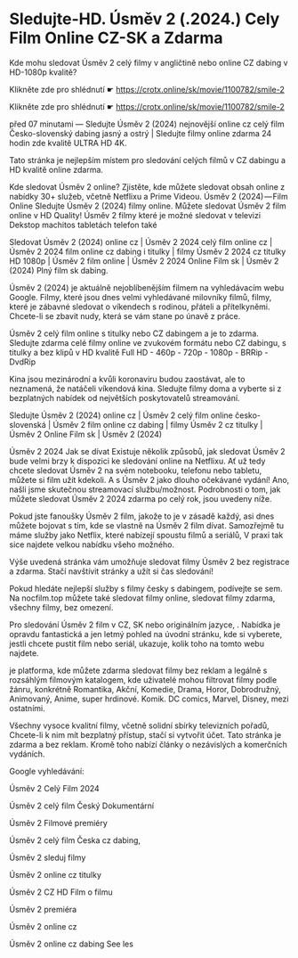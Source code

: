 # Sledujte-HD. Úsměv 2 (.2024.) Cely Film Online CZ-SK a Zdarma


Kde mohu sledovat Úsměv 2 celý filmy v angličtině nebo online CZ dabing v HD-1080p kvalitě?

 

 

 

Klikněte zde pro shlédnutí ☛ https://crotx.online/sk/movie/1100782/smile-2

Klikněte zde pro shlédnutí ☛ https://crotx.online/sk/movie/1100782/smile-2

 

 

 

před 07 minutami — Sledujte Úsměv 2 (2024) nejnovější online cz celý film Česko-slovenský dabing jasný a ostrý | Sledujte filmy online zdarma 24 hodin zde kvalitě ULTRA HD 4K.


Tato stránka je nejlepším místem pro sledování celých filmů v CZ dabingu a HD kvalitě online zdarma.


Kde sledovat Úsměv 2 online? Zjistěte, kde můžete sledovat obsah online z nabídky 30+ služeb, včetně Netflixu a Prime Videou. Úsměv 2 (2024) — Film Online Sledujte Úsměv 2 (2024) filmy online. Můžete sledovat Úsměv 2 film online v HD Quality! Úsměv 2 filmy které je možné sledovat v televizi Dekstop machitos tabletách telefon také


Sledovat Úsměv 2 (2024) online cz | Úsměv 2 2024 celý film online cz | Úsměv 2 2024 film online cz dabing i titulky | filmy Úsměv 2 2024 cz titulky HD 1080p | Úsměv 2 film online | Úsměv 2 2024 Online Film sk | Úsměv 2 (2024) Plný film sk dabing.


Úsměv 2 (2024) je aktuálně nejoblíbenějším filmem na vyhledávacím webu Google. Filmy, které jsou dnes velmi vyhledávané milovníky filmů, filmy, které je zábavné sledovat o víkendech s rodinou, přáteli a přítelkyněmi. Chcete-li se zbavit nudy, která se vám stane po únavě z práce.


Úsměv 2 celý film online s titulky nebo CZ dabingem a je to zdarma. Sledujte zdarma celé filmy online ve zvukovém formátu nebo CZ dabingu, s titulky a bez klipů v HD kvalitě Full HD - 460p - 720p - 1080p - BRRip - DvdRip


Kina jsou mezinárodní a kvůli koronaviru budou zaostávat, ale to neznamená, že natáčeli víkendová kina. Sledujte filmy doma a vyberte si z bezplatných nabídek od největších poskytovatelů streamování.


Sledujte Úsměv 2 (2024) online cz | Úsměv 2 celý film online česko-slovenská | Úsměv 2 film online cz dabing | filmy Úsměv 2 cz titulky | Úsměv 2 Online Film sk | Úsměv 2 (2024)


Úsměv 2 2024 Jak se dívat Existuje několik způsobů, jak sledovat Úsměv 2 bude velmi brzy k dispozici ke sledování online na Netflixu. Ať už tedy chcete sledovat Úsměv 2 na svém notebooku, telefonu nebo tabletu, můžete si film užít kdekoli. A s Úsměv 2 jako dlouho očekávané vydání! Ano, našli jsme skutečnou streamovací službu/možnost. Podrobnosti o tom, jak můžete sledovat Úsměv 2 2024 zdarma po celý rok, jsou uvedeny níže.

Pokud jste fanoušky Úsměv 2 film, jakože to je v zásadě každý, asi dnes můžete bojovat s tím, kde se vlastně na Úsměv 2 film dívat. Samozřejmě tu máme služby jako Netflix, které nabízejí spoustu filmů a seriálů, V praxi tak sice najdete velkou nabídku všeho možného.


Výše uvedená stránka vám umožňuje sledovat filmy Úsměv 2 bez registrace a zdarma. Stačí navštívit stránky a užít si čas sledování!


Pokud hledáte nejlepší služby s filmy česky s dabingem, podívejte se sem. Na nocfilm.top můžete také sledovat filmy online, sledovat filmy zdarma, všechny filmy, bez omezení.


Pro sledování Úsměv 2 film v CZ, SK nebo originálním jazyce, . Nabídka je opravdu fantastická a jen letmý pohled na úvodní stránku, kde si vyberete, jestli chcete pustit film nebo seriál, ukazuje, kolik toho na tomto webu najdete.


je platforma, kde můžete zdarma sledovat filmy bez reklam a legálně s rozsáhlým filmovým katalogem, kde uživatelé mohou filtrovat filmy podle žánru, konkrétně Romantika, Akční, Komedie, Drama, Horor, Dobrodružný, Animovaný, Anime, super hrdinové. Komik. DC comics, Marvel, Disney, mezi ostatními.


Všechny vysoce kvalitní filmy, včetně solidní sbírky televizních pořadů, Chcete-li k nim mít bezplatný přístup, stačí si vytvořit účet. Tato stránka je zdarma a bez reklam. Kromě toho nabízí články o nezávislých a komerčních vydáních.


Google vyhledávání:

Úsměv 2 Celý Film 2024

Úsměv 2 celý film Český Dokumentární

Úsměv 2 Filmové premiéry

Úsměv 2 celý film Česka cz dabing,

Úsměv 2 sleduj filmy

Úsměv 2 online cz titulky

Úsměv 2 CZ HD Film o filmu

Úsměv 2 premiéra

Úsměv 2 online cz

Úsměv 2 online cz dabing See les
